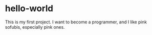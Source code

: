 # hello-world
This is my first project.
I want to become a programmer, and I like pink sofubis, especially pink ones.
